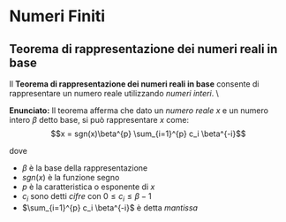 # Numeri Finiti

## Teorema di rappresentazione dei numeri reali in base

Il **Teorema di rappresentazione dei numeri reali in base** consente di \
rappresentare un numero reale utilizzando _numeri interi_. \

**Enunciato:**
Il teorema afferma che dato un _numero reale_ $x$ e un numero intero $\beta$
detto base, si può rappresentare $x$ come: \
$$x = sgn(x)\beta^{p} \sum_{i=1}^{p} c_i \beta^{-i}$$

dove

* $\beta$ è la base della rappresentazione
* $sgn(x)$ è la funzione segno
* $p$ è la caratteristica o esponente di $x$
* $c_i$ sono detti _cifre_ con $0 \leq c_i \leq \beta -1$
* $\sum_{i=1}^{p} c_i \beta^{-i}$ è detta _mantissa_
